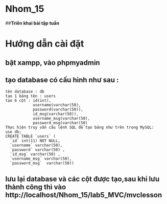 # Nhom_15

##**Triển khai bài tập tuần**
# Hướng dẫn cài đặt
## bật xampp, vào phpmyadmin
## tạo database có cấu hình như sau : 
    tên database : db
    tạo 1 bảng tên : users
    tạo 6 cột : id(int), 
                username(varchar(50),
                password(varchar(50)),
                id_msg(varchar(50)),
                username_msg(varchar(50),
                password_msg(varchar(50)
    Thực hiện truy vấn câu lệnh SQL để tạo bảng như trên trong MySQL:
    use db;
    CREATE TABLE `users` (
      `id` int(11) NOT NULL,
      `username` varchar(50),
      `password` varchar(50) ,
      `id_msg` varchar(50) ,
      `username_msg` varchar(50),
      `password_msg`  varchar(50))


## lưu lại database và các cột được tạo,sau khi lưu thành công thì vào http://localhost/Nhom_15/lab5_MVC/mvclesson
